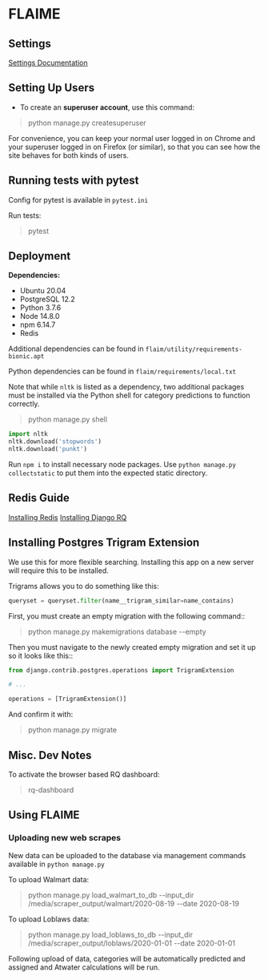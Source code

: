 # FLAIME

## Settings

[Settings Documentation](http://cookiecutter-django.readthedocs.io/en/latest/settings.html)

## Setting Up Users

* To create an **superuser account**, use this command:

>python manage.py createsuperuser

For convenience, you can keep your normal user logged in on Chrome and your superuser logged in on Firefox (or similar), so that you can see how the site behaves for both kinds of users.

##  Running tests with pytest

Config for pytest is available in `pytest.ini`

Run tests:
>pytest

##  Deployment

**Dependencies:**
- Ubuntu 20.04
- PostgreSQL 12.2
- Python 3.7.6
- Node 14.8.0
- npm 6.14.7
- Redis

Additional dependencies can be found in `flaim/utility/requirements-bionic.apt`

Python dependencies can be found in `flaim/requirements/local.txt`

Note that while `nltk` is listed as a dependency, two additional packages must be installed via the Python shell for
category predictions to function correctly.

>python manage.py shell
```python
import nltk
nltk.download('stopwords')
nltk.download('punkt')
```

Run `npm i` to install necessary node packages.
Use `python manage.py collectstatic` to put them into the expected static directory.


##  Redis Guide
[Installing Redis](https://www.digitalocean.com/community/tutorials/how-to-install-and-secure-redis-on-ubuntu-18-04
)
[Installing Django RQ](https://github.com/rq/django-rq)

##  Installing Postgres Trigram Extension
We use this for more flexible searching. Installing this app on a new server will require this to be installed.

Trigrams allows you to do something like this:

```python
queryset = queryset.filter(name__trigram_similar=name_contains)
```

First, you must create an empty migration with the following command::

>python manage.py makemigrations database --empty

Then you must navigate to the newly created empty migration and set it up so it looks like this::

```python
from django.contrib.postgres.operations import TrigramExtension

# ...

operations = [TrigramExtension()]
```

And confirm it with:

>python manage.py migrate


## Misc. Dev Notes

To activate the browser based RQ dashboard:

>rq-dashboard


##  Using FLAIME

### Uploading new web scrapes

New data can be uploaded to the database via management commands available in `python manage.py`

To upload Walmart data:
>python manage.py load_walmart_to_db --input_dir /media/scraper_output/walmart/2020-08-19 --date 2020-08-19

To upload Loblaws data:
>python manage.py load_loblaws_to_db --input_dir /media/scraper_output/loblaws/2020-01-01 --date 2020-01-01

Following upload of data, categories will be automatically predicted and assigned and Atwater calculations will be run.
